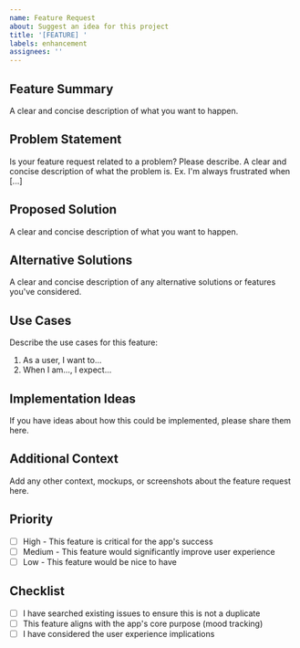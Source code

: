```yaml
---
name: Feature Request
about: Suggest an idea for this project
title: '[FEATURE] '
labels: enhancement
assignees: ''
---
```


## Feature Summary
A clear and concise description of what you want to happen.

## Problem Statement
Is your feature request related to a problem? Please describe.
A clear and concise description of what the problem is. Ex. I'm always frustrated when [...]

## Proposed Solution
A clear and concise description of what you want to happen.

## Alternative Solutions
A clear and concise description of any alternative solutions or features you've considered.

## Use Cases
Describe the use cases for this feature:
1. As a user, I want to...
2. When I am..., I expect...

## Implementation Ideas
If you have ideas about how this could be implemented, please share them here.

## Additional Context
Add any other context, mockups, or screenshots about the feature request here.

## Priority
- [ ] High - This feature is critical for the app's success
- [ ] Medium - This feature would significantly improve user experience
- [ ] Low - This feature would be nice to have

## Checklist
- [ ] I have searched existing issues to ensure this is not a duplicate
- [ ] This feature aligns with the app's core purpose (mood tracking)
- [ ] I have considered the user experience implications